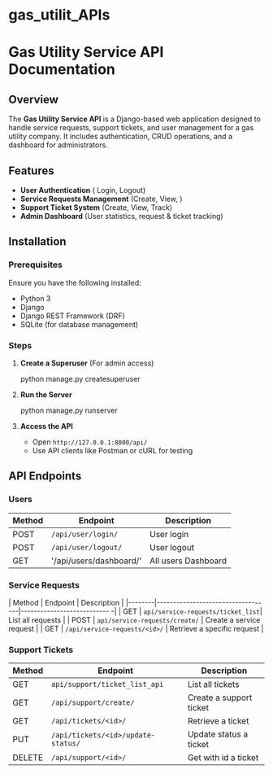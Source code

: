 # gas_utilit_APIs

# Gas Utility Service API Documentation

## Overview
The **Gas Utility Service API** is a Django-based web application designed to handle service requests, support tickets, and user management for a gas utility company. It includes authentication, CRUD operations, and a dashboard for administrators.

## Features
- **User Authentication** ( Login, Logout)
- **Service Requests Management** (Create, View, )
- **Support Ticket System** (Create, View, Track)
- **Admin Dashboard** (User statistics, request & ticket tracking)

## Installation

### Prerequisites
Ensure you have the following installed:
- Python 3
- Django
- Django REST Framework (DRF)
- SQLite (for database management)

### Steps

1. **Create a Superuser** (For admin access)
   
   python manage.py createsuperuser

2. **Run the Server**

   python manage.py runserver

3. **Access the API**
   - Open `http://127.0.0.1:8000/api/`
   - Use API clients like Postman or cURL for testing

## API Endpoints

### Users
| Method | Endpoint                | Description          |
|--------|-------------------------|----------------------|
| POST   | `/api/user/login/`      | User login           |
| POST   | `/api/user/logout/`     | User logout          |
| GET    |'/api/users/dashboard/'  | All users Dashboard  |


### Service Requests
| Method | Endpoint                             | Description                 |
|--------|-----------------------------------|--------------------------- -|
| GET    | `api/service-requests/ticket_list`| List all requests           |
| POST   | `api/service-requests/create/`    | Create a service request    |
| GET    | `/api/service-requests/<id>/`     | Retrieve a specific request |


### Support Tickets
| Method | Endpoint                            | Description             |
|--------|-------------------------------------|-----------------------  |
| GET    | `api/support/ticket_list_api`       | List all tickets        |
| GET   | `/api/support/create/`               | Create a support ticket |
| GET    | `/api/tickets/<id>/`                | Retrieve a ticket       |
| PUT    | `/api/tickets/<id>/update-status/ ` | Update status a ticket  |
| DELETE | `/api/support/<id>/`                | Get with id a ticket    |

